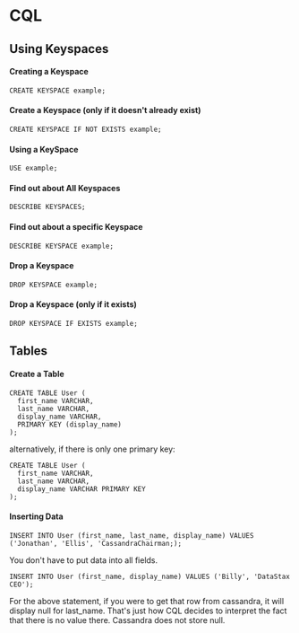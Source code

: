 CQL
===

## Using Keyspaces

#### Creating a Keyspace
```
CREATE KEYSPACE example;
```

#### Create a Keyspace (only if it doesn't already exist)
```
CREATE KEYSPACE IF NOT EXISTS example;
```

#### Using a KeySpace
```
USE example;
```

#### Find out about All Keyspaces
```
DESCRIBE KEYSPACES;
```

#### Find out about a specific Keyspace
```
DESCRIBE KEYSPACE example;
```

#### Drop a Keyspace
```
DROP KEYSPACE example;
```

#### Drop a Keyspace (only if it exists)
```
DROP KEYSPACE IF EXISTS example;
```

## Tables

#### Create a Table
```
CREATE TABLE User ( 
  first_name VARCHAR,
  last_name VARCHAR,
  display_name VARCHAR,
  PRIMARY KEY (display_name)
);
```
alternatively, if there is only one primary key:
```
CREATE TABLE User ( 
  first_name VARCHAR,
  last_name VARCHAR,
  display_name VARCHAR PRIMARY KEY
);
```

#### Inserting Data
```
INSERT INTO User (first_name, last_name, display_name) VALUES ('Jonathan', 'Ellis', 'CassandraChairman;);
```
You don't have to put data into all fields.
```
INSERT INTO User (first_name, display_name) VALUES ('Billy', 'DataStax CEO');
```
For the above statement, if you were to get that row from cassandra, it will display null for last_name. That's just how CQL decides to interpret the fact that there is no value there. Cassandra does not store null.
